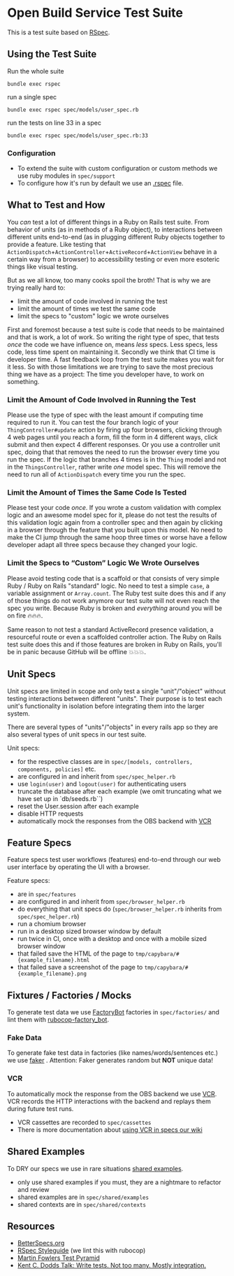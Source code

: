 # Open Build Service Test Suite

This is a test suite based on [RSpec](http://rspec.info/).

## Using the Test Suite

Run the whole suite

```shell
bundle exec rspec
```

run a single spec

```shell
bundle exec rspec spec/models/user_spec.rb
```

run the tests on line 33 in a spec

```shell
bundle exec rspec spec/models/user_spec.rb:33
```

### Configuration

- To extend the suite with custom configuration or custom methods we use ruby modules in `spec/support`
- To configure how it's run by default we use an [.rspec](https://github.com/openSUSE/open-build-service/blob/master/src/api/.rspec) file.

## What to Test and How

You *can* test a lot of different things in a Ruby on Rails test suite. From behavior of units (as in methods of a Ruby object), to interactions between different units end-to-end (as in plugging different Ruby objects together to provide a feature. Like testing that `ActionDispatch`+`ActionController`+`ActiveRecord`+`ActionView` behave in a certain way from a browser) to accessibility testing or even more esoteric things like visual testing.

But as we all know, too many cooks spoil the broth! That is why we are trying really hard to:

- limit the amount of code involved in running the test
- limit the amount of times we test the same code
- limit the specs to "custom" logic we wrote ourselves

First and foremost because a test suite is code that needs to be maintained and that is work, a lot of work. So writing the right type of spec, that tests *once* the code we have influence on, means *less* specs. Less specs, less code, less time spent on maintaining it. Secondly we think that CI time is developer time. A fast feedback loop from the test suite makes you wait for it less. So with those limitations we are trying to save the most precious thing we have as a project: The time you developer have, to work on something.

### Limit the Amount of Code Involved in Running the Test

Please use the type of spec with the least amount if computing time required to run it. You can test the four branch logic of your `ThingController#update` action by firing up four browsers, clicking through 4 web pages until you reach a form, fill the form in 4 different ways, click submit and then expect 4 different responses. Or you use a controller unit spec, doing that that removes the need to run the browser every time you run the spec. If the logic that branches 4 times is in the `Thing` model and not in the `ThingsController`, rather write *one* model spec.
This will remove the need to run all of `ActionDispatch` every time you run the spec.

### Limit the Amount of Times the Same Code Is Tested

Please test your code *once*. If you wrote a custom validation with complex logic and an awesome model spec for it, please do not test the results of this validation logic again from a controller spec and then again by clicking in a browser through the feature that you built upon this model. No need to make the CI jump through the same hoop three times or worse have a fellow developer adapt all three specs because they changed your logic.

### Limit the Specs to “Custom” Logic We Wrote Ourselves

Please avoid testing code that is a scaffold or that consists of very simple Ruby / Ruby on Rails "standard" logic. No need to test a simple `case`, a variable assignment or `Array.count`. The Ruby test suite does this and if any of those things do not work anymore our test suite will not even reach the spec you write. Because Ruby is broken and *everything* around you will be on fire 🔥🔥🔥.

Same reason to not test a standard ActiveRecord presence validation, a resourceful route or even a scaffolded controller action. The Ruby on Rails test suite does this and if those features are broken in Ruby on Rails, you'll be in panic because GitHub will be offline 💥💥💥.

## Unit Specs

Unit specs are limited in scope and only test a single "unit"/"object" without testing interactions between different "units". Their purpose is to test each unit's functionality in isolation before integrating them into the larger system.

There are several types of "units"/"objects" in every rails app so they are also several types of unit specs in our test suite.

Unit specs:

- for the respective classes are in `spec/[models, controllers, components, policies]` etc.
- are configured in and inherit from `spec/spec_helper.rb`
- use `login(user)` and `logout(user)` for authenticating users
- truncate the database after each example (we omit truncating what we have set up in `db/seeds.rb``)
- reset the User.session after each example
- disable HTTP requests
- automatically mock the responses from the OBS backend with [VCR](https://github.com/vcr/vcr)

## Feature Specs

Feature specs test user workflows (features) end-to-end through our web user interface by operating the UI with a browser.

Feature specs:

- are in `spec/features`
- are configured in and inherit from `spec/browser_helper.rb`
- do everything that unit specs do (`spec/browser_helper.rb` inherits from `spec/spec_helper.rb`)
- run a chomium browser
- run in a desktop sized browser window by default
- run twice in CI, once with a desktop and once with a mobile sized browser window
- that failed save the HTML of the page to `tmp/capybara/#{example_filename}.html`
- that failed save a screenshot of the page to `tmp/capybara/#{example_filename}.png`

## Fixtures / Factories / Mocks

To generate test data we use [FactoryBot](https://thoughtbot.github.io/factory_bot/) factories in `spec/factories/` and lint them with [rubocop-factory_bot](https://docs.rubocop.org/rubocop-factory_bot/cops_factorybot.html).

### Fake Data

To generate fake test data in factories (like names/words/sentences etc.) we use [faker](https://github.com/stympy/faker) . Attention: Faker generates random but **NOT** unique data!

### VCR

To automatically mock the response from the OBS backend we use [VCR](https://github.com/vcr/vcr).
VCR records the HTTP interactions with the backend and replays them during future test runs.

- VCR cassettes are recorded to `spec/cassettes`
- There is more documentation about [using VCR in specs our wiki](https://github.com/openSUSE/open-build-service/wiki/Testing-with-VCR)

## Shared Examples

To DRY our specs we use in rare situations [shared examples](https://rspec.info/documentation/3.12/rspec-core/RSpec/Core/SharedExampleGroup.html).

- only use shared examples if you must, they are a nightmare to refactor and review
- shared examples are in `spec/shared/examples`
- shared contexts are in `spec/shared/contexts`

## Resources

- [BetterSpecs.org](http://betterspecs.org/)
- [RSpec Styleguide](https://rspec.rubystyle.guide/) (we lint this with rubocop)
- [Martin Fowlers Test Pyramid](https://martinfowler.com/bliki/TestPyramid.html)
- [Kent C. Dodds Talk: Write tests. Not too many. Mostly integration.](https://www.youtube.com/watch?v=Fha2bVoC8SE)